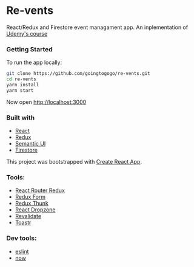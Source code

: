 # Re-vents

React/Redux and Firestore event managament app. An inplementation of [Udemy's course](https://www.udemy.com/build-an-app-with-react-redux-and-firestore-from-scratch/)

### Getting Started
To run the app locally:
```sh
git clone https://github.com/goingtogogo/re-vents.git
cd re-vents
yarn install
yarn start
```
Now open [http://localhost:3000](http://localhost:3000)


### Built with
- [React](https://github.com/facebook/react)
- [Redux](https://redux.js.org/)
- [Semantic UI](https://react.semantic-ui.com/)
- [Firestore](https://firebase.google.com/docs/firestore/)


This project was bootstrapped with [Create React App](https://github.com/facebookincubator/create-react-app).

### Tools:

- [React Router Redux](https://github.com/reactjs/react-router-redux)
- [Redux Form](https://redux-form.com/)
- [Redux Thunk](https://github.com/reduxjs/redux-thunk)
- [React Dropzone](https://github.com/react-dropzone/react-dropzone)
- [Revalidate](https://github.com/jfairbank/revalidate)
- [Toastr](https://github.com/diegoddox/react-redux-toastr)

### Dev tools:
- [eslint](https://eslint.org/) 
- [now](https://zeit.co/now)


